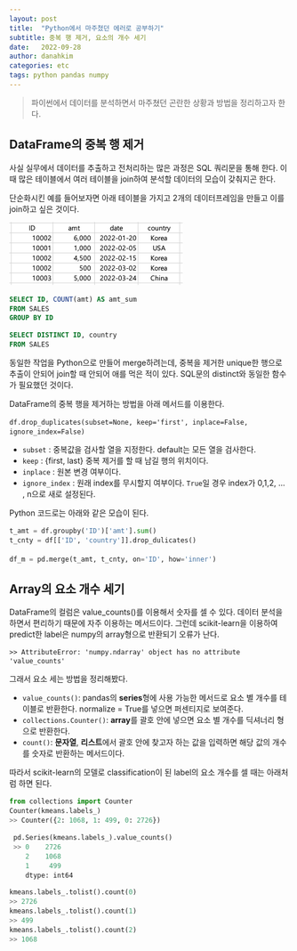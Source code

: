 ```yaml
---
layout: post
title:  "Python에서 마주쳤던 에러로 공부하기"
subtitle: 중복 행 제거, 요소의 개수 세기
date:   2022-09-28
author: danahkim
categories: etc
tags: python pandas numpy
---
```


>  파이썬에서 데이터를 분석하면서 마주쳤던 곤란한 상황과 방법을 정리하고자 한다.

## DataFrame의 중복 행 제거

사실 실무에서 데이터를 추출하고 전처리하는 많은 과정은 SQL 쿼리문을 통해 한다. 이 때 많은 테이블에서 여러 테이블을 join하여 분석할 데이터의 모습이 갖춰지곤 한다.

단순화시킨 예를 들어보자면 아래 테이블을 가지고 2개의 데이터프레임을 만들고 이를 join하고 싶은 것이다.

<img src="/assets/images/2022-09-28-python.asset/datatable.png" alt="datatable" style="zoom:50%;" />

```SQL
SELECT ID, COUNT(amt) AS amt_sum
FROM SALES
GROUP BY ID
```

```SQL
SELECT DISTINCT ID, country
FROM SALES
```

동일한 작업을 Python으로 만들어 merge하려는데, 중복을 제거한 unique한 행으로 추출이 안되어 join할 때 안되어 애를 먹은 적이 있다. SQL문의 distinct와 동일한 함수가 필요했던 것이다.

DataFrame의 중복 행을 제거하는 방법을 아래 메서드를 이용한다.

`df.drop_duplicates(subset=None, keep='first', inplace=False, ignore_index=False)`

- `subset` : 중복값을 검사할 열을 지정한다. default는 모든 열을 검사한다.
- `keep` : {first, last} 중복 제거를 할 때 남길 행의 위치이다.
- `inplace` : 원본 변경 여부이다.
- `ignore_index` : 원래 index를 무시할지 여부이다. `True`일 경우 index가 0,1,2, ... , n으로 새로 설정된다.



Python 코드로는 아래와 같은 모습이 된다.

```python
t_amt = df.groupby('ID')['amt'].sum()
t_cnty = df[['ID', 'country']].drop_dulicates()

df_m = pd.merge(t_amt, t_cnty, on='ID', how='inner')
```



## Array의 요소 개수 세기

DataFrame의 컬럼은 value_counts()를 이용해서 숫자를 셀 수 있다. 데이터 분석을 하면서 편리하기 때문에 자주 이용하는 메서드이다. 그런데 scikit-learn을 이용하여 predict한 label은 numpy의 array형으로 반환되기 오류가 난다. 

```
>> AttributeError: 'numpy.ndarray' object has no attribute 'value_counts'
```

그래서 요소 세는 방법을 정리해봤다.

* `value_counts()`: pandas의 **series**형에 사용 가능한 메서드로 요소 별 개수를 테이블로 반환한다.  normalize = True를 넣으면 퍼센티지로 보여준다.
* `collections.Counter()`: **array**를 괄호 안에 넣으면 요소 별 개수를 딕셔너리 형으로 반환한다.
* `count()`: **문자열**, **리스트**에서 괄호 안에 찾고자 하는 값을 입력하면 해당 값의 개수를 숫자로 반환하는 메서드이다.

따라서 scikit-learn의 모델로 classification이 된 label의 요소 개수를 셀 때는 아래처럼 하면 된다.

```python
from collections import Counter
Counter(kmeans.labels_)
>> Counter({2: 1068, 1: 499, 0: 2726})
```

```python
 pd.Series(kmeans.labels_).value_counts()
 >> 0    2726
    2    1068
    1     499
    dtype: int64
```

```python
kmeans.labels_.tolist().count(0)
>> 2726
kmeans.labels_.tolist().count(1)
>> 499
kmeans.labels_.tolist().count(2)
>> 1068
```

